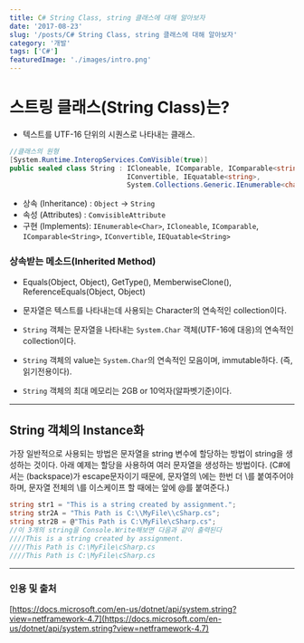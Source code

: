 ```yaml
---
title: C# String Class, string 클래스에 대해 알아보자
date: '2017-08-23'
slug: '/posts/C# String Class, string 클래스에 대해 알아보자'
category: '개발'
tags: ['C#']
featuredImage: './images/intro.png'
---
```

# 스트링 클래스(String Class)는?
- 텍스트를 UTF-16 단위의 시퀀스로 나타내는 클래스.

```C#
//클래스의 원형
[System.Runtime.InteropServices.ComVisible(true)] 
public sealed class String : ICloneable, IComparable, IComparable<string>,
                             IConvertible, IEquatable<string>, 
                             System.Collections.Generic.IEnumerable<char>
```
- 상속 (Inheritance) : `Object` -> `String`
- 속성 (Attributes) : `ComvisibleAttribute`
- 구현 (Implements): `IEnumerable<Char>`, `ICloneable`, `IComparable`, `IComparable<String>`, `IConvertible`, `IEQuatable<String>`


### 상속받는 메소드(Inherited Method)
- Equals(Object, Object), GetType(), MemberwiseClone(), ReferenceEquals(Object, Object)

- 문자열은 텍스트를 나타내는데 사용되는 Character의 연속적인 collection이다.
- `String` 객체는 문자열을 나타내는 `System.Char` 객체(UTF-16에 대응)의 연속적인 collection이다.
- `String` 객체의 value는 `System.Char`의 연속적인 모음이며, immutable하다. (즉, 읽기전용이다).
- `String` 객체의 최대 메모리는 2GB or 10억자(알파벳기준)이다.


---

## String 객체의 Instance화

가장 일반적으로 사용되는 방법은 문자열을 string 변수에 할당하는 방법이 string을 생성하는 것이다.
아래 예제는 할당을 사용하여 여러 문자열을 생성하는 방법이다.
(C#에서는 \(backspace)가 escape문자이기 때문에, 문자열의 \에는 한번 더 \를 붙여주어야 하며, 문자열 전체의 \를 이스케이프 할 때에는 앞에 @를 붙여준다.)
```C#
string str1 = "This is a string created by assignment.";
string str2A = "This Path is C:\\MyFile\\cSharp.cs";
string str2B = @"This Path is C:\MyFile\cSharp.cs";
//이 3개의 string을 Console.Write해보면 다음과 같이 출력된다
////This is a string created by assignment.
////This Path is C:\MyFile\cSharp.cs
////This Path is C:\MyFile\cSharp.cs
```

---

### 인용 및 출처
[https://docs.microsoft.com/en-us/dotnet/api/system.string?view=netframework-4.7](https://docs.microsoft.com/en-us/dotnet/api/system.string?view=netframework-4.7)
